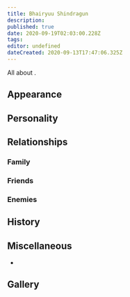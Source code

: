 ```yaml
---
title: Bhairyuu Shindragun
description: 
published: true
date: 2020-09-19T02:03:00.228Z
tags: 
editor: undefined
dateCreated: 2020-09-13T17:47:06.325Z
---
```


All about .

Appearance
----------

Personality
-----------

Relationships
-------------

### Family

### Friends

### Enemies

History
-------

Miscellaneous
-------------

-

Gallery
-------